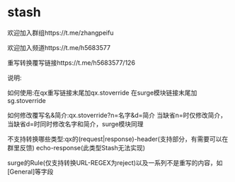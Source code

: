 # stash
欢迎加入群组https://t.me/zhangpeifu

欢迎加入频道https://t.me/h5683577

重写转换覆写链接https://t.me/h5683577/126

说明:

如何使用:在qx重写链接末尾加qx.stoverride  在surge模块链接末尾加sg.stoverride

如何修改覆写名&简介:qx.stoverride?n=名字&d=简介 当缺省n=时仅修改简介，当缺省d=时同时修改名字和简介，surge模块同理

不支持转换哪些类型:qx的(request|response)-header(支持部分，有需要可以在群里反馈) echo-response(此类型Stash无法实现)

surge的Rule(仅支持转换URL-REGEX为reject)以及一系列不是重写的内容，如[General]等字段
